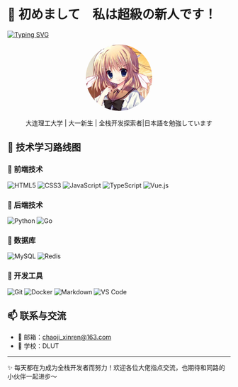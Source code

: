 # 👋 初めまして　私は超級の新人です！
[![Typing SVG](https://readme-typing-svg.demolab.com?font=Fira+Code&pause=1000&color=478EF7&center=true&vCenter=true&width=435&lines=%E8%8E%AB%E5%90%AC%E7%A9%BF%E6%9E%97%E6%89%93%E5%8F%B6%E5%A3%B0%EF%BC%8C%E4%BD%95%E5%A6%A8%E5%90%9F%E5%95%B8%E4%B8%94%E5%BE%90%E8%A1%8C)](https://git.io/typing-svg)
<div align="center">
  <img src="touxiang.jpg" alt="个人头像" width="150" height="150" style="border-radius: 50%;">
  <p>大连理工大学 | 大一新生 | 全栈开发探索者|日本語を勉強しています</p>

</div>

## 🚀 技术学习路线图

### 🔹 前端技术
  ![HTML5](https://img.shields.io/badge/HTML5-E34F26?style=flat-square&logo=html5&logoColor=white)
  ![CSS3](https://img.shields.io/badge/CSS3-1572B6?style=flat-square&logo=css3&logoColor=white)
  ![JavaScript](https://img.shields.io/badge/JavaScript-F7DF1E?style=flat-square&logo=javascript&logoColor=black)
  ![TypeScript](https://img.shields.io/badge/TypeScript-3178C6?style=flat-square&logo=typescript&logoColor=white&opacity=70)
  ![Vue.js](https://img.shields.io/badge/Vue.js-4FC08D?style=flat-square&logo=vue.js&logoColor=white&opacity=50)

### 🔹 后端技术
  ![Python](https://img.shields.io/badge/Python-3776AB?style=flat-square&logo=python&logoColor=white)
  ![Go](https://img.shields.io/badge/Go-00ADD8?style=flat-square&logo=go&logoColor=white&opacity=50)

### 🔹 数据库
  ![MySQL](https://img.shields.io/badge/MySQL-005C84?style=flat-square&logo=mysql&logoColor=white&opacity=70)
  ![Redis](https://img.shields.io/badge/Redis-DC382D?style=flat-square&logo=redis&logoColor=white&opacity=30)

### 🔹 开发工具
  ![Git](https://img.shields.io/badge/Git-F05032?style=flat-square&logo=git&logoColor=white)
  ![Docker](https://img.shields.io/badge/Docker-2496ED?style=flat-square&logo=docker&logoColor=white&opacity=50)
  ![Markdown](https://img.shields.io/badge/Markdown-000000?style=flat-square&logo=markdown&logoColor=white)
  ![VS Code](https://img.shields.io/badge/VS%20Code-0078D4?style=flat-square&logo=visual-studio-code&logoColor=white)

## 📫 联系与交流
- 📧 邮箱：chaoji_xinren@163.com
- 🏫 学校：DLUT
---
✨ 每天都在为成为全栈开发者而努力！欢迎各位大佬指点交流，也期待和同路的小伙伴一起进步～
